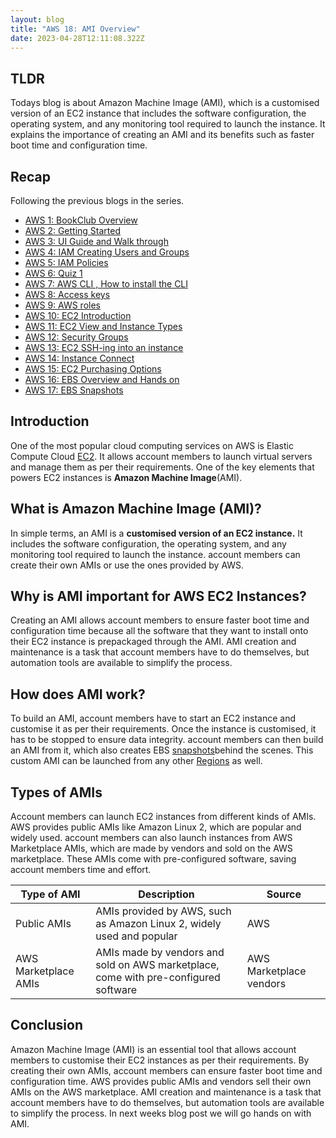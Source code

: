 ```yaml
---
layout: blog
title: "AWS 18: AMI Overview"
date: 2023-04-28T12:11:08.322Z
---
```


## TLDR
Todays blog is about Amazon Machine Image (AMI), which is a customised version of an EC2 instance that includes the software configuration, the operating system, and any monitoring tool required to launch the instance. It explains the importance of creating an AMI and its benefits such as faster boot time and configuration time.
## Recap

Following the previous blogs in the series.

- [AWS 1: BookClub Overview](https://magicishaqblog.netlify.app/aws/)
- [AWS 2: Getting Started](https://magicishaqblog.netlify.app/2023-01-23-aws-2-getting-started/)
- [AWS 3: UI Guide and Walk through](https://magicishaqblog.netlify.app/2023-01-27-aws-3-UI-guide-and-walkthrough)
- [AWS 4: IAM Creating Users and Groups](https://magicishaqblog.netlify.app/2023-01-28-aws-4-IAM)
- [AWS 5: IAM Policies](https://magicishaqblog.netlify.app/2023-02-03-aws-5-IAM-polices)
- [AWS 6: Quiz 1 ](https://magicishaqblog.netlify.app/aws-quiz-one)
- [AWS 7: AWS CLI , How to install the CLI](https://magicishaqblog.netlify.app/2023-10-03-aws-7-cli)
- [AWS 8: Access keys](https://magicishaqblog.netlify.app/2023-10-03-aws-8-access-keys)
- [AWS 9: AWS roles](https://magicishaqblog.netlify.app/2023-02-17-aws-9-roles)
- [AWS 10: EC2 Introduction](https://magicishaqblog.netlify.app/2023-02-24-aws-10-EC2/)
- [AWS 11: EC2 View and Instance Types](https://magicishaqblog.netlify.app/2023-03-03-aws-11-EC2-View-and-instance-types)
- [AWS 12: Security Groups](https://magicishaqblog.netlify.app/2023-03-10-aws-12-security-groups)
- [AWS 13: EC2 SSH-ing into an instance](https://magicishaqblog.netlify.app/2023-03-17-aws-13-ssh)
- [AWS 14: Instance Connect](https://magicishaqblog.netlify.app/2023-03-24-aws-14-instance-connect)
- [AWS 15: EC2 Purchasing Options](https://magicishaqblog.netlify.app/2023-03-31-aws-15-EC2-purchasing-options)
- [AWS 16: EBS Overview and Hands on](https://magicishaqblog.netlify.app/2023-04-14-aws-16-EBS-Overview-and-Hands-On)
- [AWS 17: EBS Snapshots](https://magicishaqblog.netlify.app/2023-04-21-aws-17-ebs-snapshots)

## Introduction

One of the most popular cloud computing services on AWS is Elastic Compute Cloud [EC2](https://magicishaqblog.netlify.app/2023-02-24-aws-10-EC2/). It allows account members to launch virtual servers and manage them as per their requirements. One of the key elements that powers EC2 instances is **Amazon Machine Image**(AMI).

## What is Amazon Machine Image (AMI)?

In simple terms, an AMI is a **customised version of an EC2 instance.** It includes the software configuration, the operating system, and any monitoring tool required to launch the instance. account members can create their own AMIs or use the ones provided by AWS.

## Why is AMI important for AWS EC2 Instances?

Creating an AMI allows account members to ensure faster boot time and configuration time because all the software that they want to install onto their EC2 instance is prepackaged through the AMI. AMI creation and maintenance is a task that account members have to do themselves, but automation tools are available to simplify the process.

## How does AMI work?

To build an AMI, account members have to start an EC2 instance and customise it as per their requirements. Once the instance is customised, it has to be stopped to ensure data integrity. account members can then build an AMI from it, which also creates EBS [snapshots](https://magicishaqblog.netlify.app/2023-04-21-aws-17-ebs-snapshots)behind the scenes. This custom AMI can be launched from any other [Regions](https://magicishaqblog.netlify.app/2023-01-23-aws-2-getting-started/) as well.

## Types of AMIs

Account members can launch EC2 instances from different kinds of AMIs. AWS provides public AMIs like Amazon Linux 2, which are popular and widely used. account members can also launch instances from AWS Marketplace AMIs, which are made by vendors and sold on the AWS marketplace. These AMIs come with pre-configured software, saving account members time and effort.

| Type of AMI          | Description                                                                         | Source                  |
| -------------------- | ----------------------------------------------------------------------------------- | ----------------------- |
| Public AMIs          | AMIs provided by AWS, such as Amazon Linux 2, widely used and popular               | AWS                     |
| AWS Marketplace AMIs | AMIs made by vendors and sold on AWS marketplace, come with pre-configured software | AWS Marketplace vendors |

## Conclusion

Amazon Machine Image (AMI) is an essential tool that allows account members to customise their EC2 instances as per their requirements. By creating their own AMIs, account members can ensure faster boot time and configuration time. AWS provides public AMIs and vendors sell their own AMIs on the AWS marketplace. AMI creation and maintenance is a task that account members have to do themselves, but automation tools are available to simplify the process. In next weeks blog post we will go hands on with AMI.
